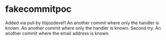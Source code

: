 # fakecommitpoc
Added via pull by tibjozdevel1
An another commit where only the handler is known.
An another commit where only the handler is known. Second try.
An another commit where the email address is known.
